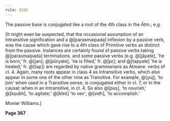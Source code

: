 ```yaml
---
rule: §592
---
```


The passive base is conjugated like a root of the 4th class in the Ātm.; e.g.

[It might even be suspected, that the occasional assumption of an Intransitive signification and a @[parasmaipada] inflexion by a passive verb, was the cause which gave rise to a 4th class of Primitive verbs as distinct from the passive. Instances are certainly found of passive verbs taking @[parasmaipada] terminations, and some passive verbs (e.g. @[jāyate], 'he is born,' fr. @[jan]; @[pūryate], 'he is filled,' fr. @[pṛ]; and @[tapyate] 'he is heated,' fr. @[tap]) are regarded by native grammarians as Ātmane. verbs of cl. 4. Again, many roots appear in class 4 as Intransitive verbs, which also appear in some one of the other nine as Transitive. For example, @[yuj], 'to join' when used in a Transitive sense, is conjugated either in cl. 7, or in the causal; when in an Intransitive, in cl. 4. So also @[puṣ], 'to nourish,' @[kṣubh], 'to agitate;' @[kleś] 'to vex'; @[sidh], 'to accomplish.'

Monier Williams.]

**Page 367**